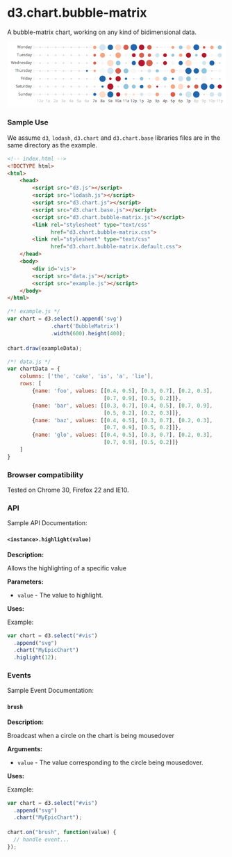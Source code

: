 # d3.chart.bubble-matrix

A bubble-matrix chart, working on any kind of bidimensional data.

![bubble matrix](/doc/screenshot.png)

### Sample Use

We assume `d3`, `lodash`, `d3.chart` and `d3.chart.base` libraries files are in
the same directory as the example.

```html
<!-- index.html -->
<!DOCTYPE html>
<html>
    <head>
        <script src="d3.js"></script>
        <script src="lodash.js"></script>
        <script src="d3.chart.js"></script>
        <script src="d3.chart.base.js"></script>
        <script src="d3.chart.bubble-matrix.js"></script>
        <link rel="stylesheet" type="text/css"
              href="d3.chart.bubble-matrix.css">
        <link rel="stylesheet" type="text/css"
              href="d3.chart.bubble-matrix.default.css">
    </head>
    <body>
        <div id='vis'>
        <script src="data.js"></script>
        <script src="example.js"></script>
    </body>
</html>
```

```js
/*! example.js */
var chart = d3.select().append('svg')
              .chart('BubbleMatrix')
              .width(600).height(400);

chart.draw(exampleData);
```

```js
/*! data.js */
var chartData = {
    columns: ['the', 'cake', 'is', 'a', 'lie'],
    rows: [
        {name: 'foo', values: [[0.4, 0.5], [0.3, 0.7], [0.2, 0.3],
                               [0.7, 0.9], [0.5, 0.2]]},
        {name: 'bar', values: [[0.3, 0.7], [0.4, 0.5], [0.7, 0.9],
                               [0.5, 0.2], [0.2, 0.3]]},
        {name: 'baz', values: [[0.4, 0.5], [0.3, 0.7], [0.2, 0.3],
                               [0.7, 0.9], [0.5, 0.2]]},
        {name: 'glo', values: [[0.4, 0.5], [0.3, 0.7], [0.2, 0.3],
                               [0.7, 0.9], [0.5, 0.2]]}
    ]
}
```

### Browser compatibility

Tested on Chrome 30, Firefox 22 and IE10.

### API

Sample API Documentation:

#### `<instance>.highlight(value)`

**Description:**

Allows the highlighting of a specific value

**Parameters:**

* `value` - The value to highlight.

**Uses:**

Example:

```javascript
var chart = d3.select("#vis")
  .append("svg")
  .chart("MyEpicChart")
  .higlight(12);
```

### Events

Sample Event Documentation:

#### `brush`

**Description:**

Broadcast when a circle on the chart is being mousedover

**Arguments:**

* `value` - The value corresponding to the circle being mousedover.

**Uses:**

Example:

```javascript
var chart = d3.select("#vis")
  .append("svg")
  .chart("MyEpicChart");

chart.on("brush", function(value) {
  // handle event...
});
```
